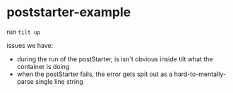 # poststarter-example
run `tilt up`

issues we have:
- during the run of the postStarter, is isn't obvious inside tilt what the container is doing
- when the postStarter fails, the error gets spit out as a hard-to-mentally-parse single line string
